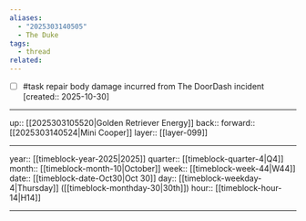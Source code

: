 ```yaml
---
aliases:
  - "2025303140505"
  - The Duke
tags:
  - thread
related:
---
```


- [ ] #task repair body damage incurred from The DoorDash incident  [created:: 2025-10-30]

***

up:: [[2025303105520|Golden Retriever Energy]]
back:: 
forward:: [[2025303140524|Mini Cooper]]
layer:: [[layer-099]]

***

year:: [[timeblock-year-2025|2025]]
quarter:: [[timeblock-quarter-4|Q4]]
month:: [[timeblock-month-10|October]]
week:: [[timeblock-week-44|W44]]
date:: [[timeblock-date-Oct30|Oct 30]]
day:: [[timeblock-weekday-4|Thursday]] ([[timeblock-monthday-30|30th]])
hour:: [[timeblock-hour-14|H14]]

***

